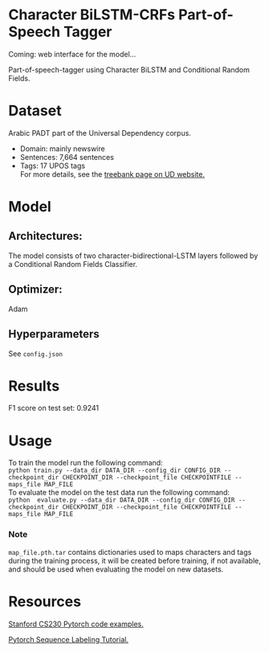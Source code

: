 # Character BiLSTM-CRFs Part-of-Speech Tagger
Coming: web interface for the model...

Part-of-speech-tagger using Character BiLSTM and Conditional Random Fields. 

# Dataset
Arabic PADT part of the Universal Dependency corpus.  
* Domain: mainly newswire  
* Sentences: 7,664 sentences  
* Tags: 17 UPOS tags  
For more details, see the [treebank page on UD website.](https://universaldependencies.org/treebanks/ar_padt/index.html)


# Model
## Architectures:
The model consists of two character-bidirectional-LSTM layers followed by a Conditional Random Fields Classifier.
## Optimizer:
Adam
## Hyperparameters
See `config.json`
# Results
F1 score on test set: 0.9241
 
# Usage
To train the model run the following command:  
`python train.py --data_dir DATA_DIR --config_dir CONFIG_DIR --checkpoint_dir CHECKPOINT_DIR --checkpoint_file CHECKPOINTFILE --maps_file MAP_FILE`  
To evaluate the model on the test data run the following command:   
`python  evaluate.py --data_dir DATA_DIR --config_dir CONFIG_DIR --checkpoint_dir CHECKPOINT_DIR --checkpoint_file CHECKPOINTFILE --maps_file MAP_FILE`
### Note
`map_file.pth.tar` contains dictionaries used to maps characters and tags during the training process, it will be created 
before training, if not available, and should be used when evaluating the model on new datasets.
# Resources
[Stanford CS230 Pytorch code examples.](https://github.com/cs230-stanford/cs230-code-examples/tree/478e747b1c8bf57c6e2ce6b7ffd8068fe0287056/pytorch/nlp)

[Pytorch Sequence Labeling Tutorial.](https://github.com/sgrvinod/a-PyTorch-Tutorial-to-Sequence-Labeling/tree/041f75a37497bd1b712a426b7d18631251ecd749)